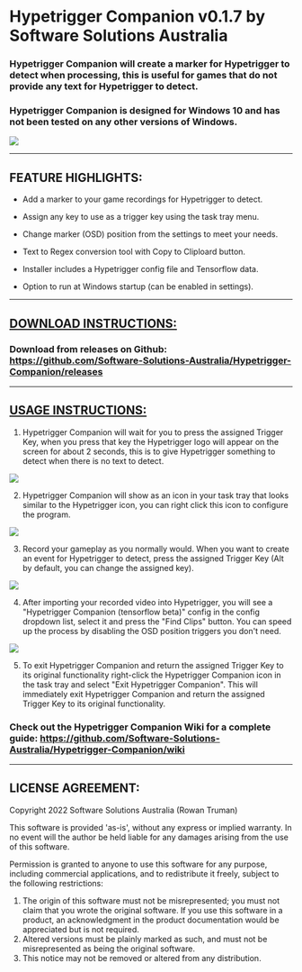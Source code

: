 # Hypetrigger Companion v0.1.7 by Software Solutions Australia

### Hypetrigger Companion will create a marker for Hypetrigger to detect when processing, this is useful for games that do not provide any text for Hypetrigger to detect.

### Hypetrigger Companion is designed for Windows 10 and has not been tested on any other versions of Windows.

[![](https://i.postimg.cc/JnLxJWy8/HTC.png)](https://postimg.cc/mcm7fJNp)

***

## FEATURE HIGHLIGHTS:

* Add a marker to your game recordings for Hypetrigger to detect.

* Assign any key to use as a trigger key using the task tray menu.

* Change marker (OSD) position from the settings to meet your needs.

* Text to Regex conversion tool with Copy to Cliploard button.

* Installer includes a Hypetrigger config file and Tensorflow data.

* Option to run at Windows startup (can be enabled in settings).

***

## [DOWNLOAD INSTRUCTIONS:](https://github.com/Software-Solutions-Australia/Hypetrigger-Companion/releases)

### Download from releases on Github: https://github.com/Software-Solutions-Australia/Hypetrigger-Companion/releases

***

## [USAGE INSTRUCTIONS:](https://github.com/Software-Solutions-Australia/Hypetrigger-Companion/wiki)

1. Hypetrigger Companion will wait for you to press the assigned Trigger Key, when you press that key the Hypetrigger logo will appear on the screen for about 2 seconds, this is to give Hypetrigger something to detect when there is no text to detect.

[![](https://i.postimg.cc/7YvytK5W/logo4.png)](https://postimg.cc/8sb3jBBR)

2. Hypetrigger Companion will show as an icon in your task tray that looks similar to the Hypetrigger icon, you can right click this icon to configure the program.

[![](https://i.postimg.cc/s2nygSVd/HTC-7.png)](https://postimg.cc/XZyt2rGQ)

3. Record your gameplay as you normally would. When you want to create an event for Hypetrigger to detect, press the assigned Trigger Key (Alt by default, you can change the assigned key).

[![](https://i.postimg.cc/0NKTCm8s/alt.png)](https://postimg.cc/rdcZVD0n)

4. After importing your recorded video into Hypetrigger, you will see a "Hypetrigger Companion (tensorflow beta)" config in the config dropdown list, select it and press the "Find Clips" button. You can speed up the process by disabling the OSD position triggers you don't need.

[![](https://i.postimg.cc/fLLwZksq/HTC-0-1-7-2.png)](https://postimg.cc/d7bMjsLG)

5. To exit Hypetrigger Companion and return the assigned Trigger Key to its original functionality right-click the Hypetrigger Companion icon in the task tray and select "Exit Hypetrigger Companion". This will immediately exit Hypetrigger Companion and return the assigned Trigger Key to its original functionality.

### Check out the Hypetrigger Companion Wiki for a complete guide: https://github.com/Software-Solutions-Australia/Hypetrigger-Companion/wiki

***

## LICENSE AGREEMENT:

Copyright 2022 Software Solutions Australia (Rowan Truman)

This software is provided 'as-is', without any express or implied warranty. In no event will the author be held liable for any damages arising from the use of this software.

Permission is granted to anyone to use this software for any purpose, including commercial applications, and to redistribute it freely, subject to the following restrictions:

1. The origin of this software must not be misrepresented; you must not claim that you wrote the original software.
   If you use this software in a product, an acknowledgment in the product documentation would be appreciated but is not required.
2. Altered versions must be plainly marked as such, and must not be misrepresented as being the original software.
3. This notice may not be removed or altered from any distribution.
